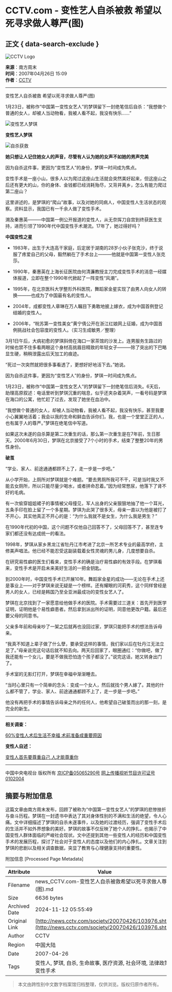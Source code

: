 # CCTV.com - 变性艺人自杀被救 希望以死寻求做人尊严(图)

## 正文 { data-search-exclude }


![CCTV Logo](http://www.cctv.com/channel/content/images/logo_small.jpg)

**来源**：南方周末  
**时间**：2007年04月26日 15:09  
**作者**：[CCTV](http://www.cctv.com)  

---

变性艺人自杀被救 希望以死寻求做人尊严(图)

1月23日，被称作“中国第一变性女艺人”的梦琪留下一封绝笔信后自杀：“我想做个普通的女人，却被人当动物看，我被人看不起，我没有快乐……”

![变性艺人梦琪](http://news.cctv.com/20070426/images/1177571406574_1177571406574_r.jpg)

**变性艺人梦琪**

![自杀获救](http://news.cctv.com/20070426/images/1177571411603_1177571411603_r.jpg)

**她只想让人记住她女人的声音，尽管有人认为她的女声不如她的男声完美**

因为自杀这件事，更因为“变性艺人”的身份，梦琪一时间成为焦点。

变性手术是一座小山，很多人以为爬过这座山生活就会突然美好起来，但这座山之后还有更大的山，你的身体、金钱都已经消耗殆尽，又背井离乡，怎么有能力爬过第二座山？

这里讲述的，是梦琪的“爬山”故事，以及对她的同病人，中国变性人生活状态的观察。资料显示，我国已有一千余人做了变性手术。

溯及秦惠英———中国第一例公开报道的变性人，从无奈挥刀自宫到终获医生支持，进而引领了1990年代中国变性手术潮流。17年了，她过得好吗？

**中国变性之星**

- 1983年，出生于大连高干家庭，后定居于湖南的28岁小伙子张克沙，终于说服了疼爱自己的父母，毅然躺在了手术台上———他就是中国第一变性人张克莎。
  
- 1990年，秦惠英在上海长征医院由何清濂教授主刀完成变性手术的消息一经媒体报道，立即在整个1990年代掀起了一阵变性“风潮”。
  
- 1995年，在北京医科大学整形外科医院，舞蹈家金星实现了由男人向女人的转换———也成为了中国最有名的变性人。
  
- 2004年，成都变性人章琳在万人瞩目下勇敢地披上嫁衣，成为中国首例登记结婚的变性人。
  
- 2006年，“皖苏第一变性美女”黄宁倩公开在浙江红娘网上征婚，成为中国首例挑战社会包容度的变性人。（实习生成敏男／整理）

3月1日午后，大病初愈的梦琪斜倚在海口一家茶馆的沙发上。连男服务生路过的时候也禁不住多看两眼这个身材高挑眉目精致的年轻女子———除了突出的下巴略显生硬，稍稍泄露出后天加工的痕迹。

“死过一次突然就把很多事看透了，更想好好地活下去。”她说。

因为自杀这件事，更因为“变性艺人”的身份，梦琪一时间成为焦点。

1月23日，被称作“中国第一变性女艺人”的梦琪留下一封绝笔信后消失。6天后，助理高原叙述：电话里听到梦琪沉重的喘息，似乎还夹杂着哭声，一看号码是梦琪在海口的公寓，他忙赶了过去，发现了她坐在血泊中。

“我想做个普通的女人，却被人当动物看，我被人看不起，我没有快乐，甚至我要小心翼翼地活着；我会以我的生命和鲜血告诉你们，我，也是一个堂堂正正的人，也有属于人的尊严。”梦琪在绝笔信中写道。

如果这次未遂的自杀算是第二次重生的话，那么第一次重生是在7年前，生日那天。2000年6月30日，梦琪在北京接受了7个小时的手术，结束了整整20年的男性身份。

**破茧**

“学业、家人、前途通通都顾不上了，走一步是一步吧。”

从小学开始，上厕所对梦琪就是个难题。“要去男厕所我可不干，可是当时我又不能去女厕所，所以只能尽量少喝水，或者拼命忍着。”因为经常憋尿，他落下了肾不好的毛病。

有一次偷穿姐姐裙子的事情被父母撞见，军人出身的父亲狠狠地抽了他一个耳光，五条手印在脸上留了一个多星期。梦琪为此哭了很多天，母亲一直以为他是被打了不开心，其实他真正不开心的是：“为什么我就不是女生，为什么我是男生？”

在1990年代初的中国，这个问题不仅他自己回答不了，父母回答不了，甚至连专家们都还没有达成统一的看法。

1998年，梦琪从家乡黑龙江省牡丹江市考进了北京一所艺术专业的最高学府，主修美声唱法。他已经不能忍受这副装载着女性灵魂的男儿身，几度想要自杀。

在研究易性癖的医生们看来，变性手术的确是治疗易性癖的有效手段。在梦琪看来，变性手术是开启未来美好生活的一把金钥匙。

到2000年时，中国变性手术已开展10年。舞蹈家金星的成功——无论在手术上还是事业上——对于梦琪来说无疑是一个榜样。还有耀眼的河莉秀，这个同样曾经是男人的女人，已经是韩国乃至全亚洲最成功的变性女艺人了。

梦琪在北京找到了一家愿意给他做手术的医院。手术需要过三道关：首先开到医学证明，证明他是个易性癖患者。然后拿到派出所的证明，同意他更改户籍。最后还要父母的同意书。

父亲多年前和母亲吵了一架之后就再也没回过家，梦琪只能把手术的想法告诉母亲。

“我真不知道上辈子做了什么孽，要承受这样的事情，我们家以后在牡丹江无法立足了。”母亲说完这句话后就不知去向。两天后回家了，眼圈通红：“你做吧，做了我还能有一个女儿，要是不做我恐怕连个孩子都没了。”说完这话，她又转身出门了。

手术室的无影灯打开，梦琪在幸福中渐渐睡去。

“当时心里只有一个简单的念头：变成一个女人，然后就找个男人嫁了。其他的什么都不管了，学业、家人、前途通通都顾不上了，走一步是一步吧。”

他没有再把手术的事情告诉母亲之外的任何人，他希望自己破茧而出的那一刻，是完全的新生。

---

**相关调查：**

[60%变性人术后生活不幸福 术前准备成重要原因](http://news.cctv.com/society/20070426/103989.shtml)

**变性人自述：**

[变性人首先要尊重自己 人才能尊重你](http://news.cctv.com/society/20070426/104015.shtml)

---

中国中央电视台 版权所有 [京ICP备05065290号](http://www.miibeian.gov.cn/)  [网上传播视听节目许可证号 0102004](http://www.miibeian.gov.cn/)

## 摘要与附加信息

<!-- tcd_abstract -->
这篇文章由南方周末发布，回顾了被称为“中国第一变性女艺人”的梦琪的悲惨挫折与奋斗历程。梦琪在一封遗书中表达了其对身体性别的不满和生活的绝望，令人心痛。文中详细描述了梦琪的自杀未遂事件，以及她的过渡经历，强调了变性手术后的生活并不如外界想象的美好。梦琪的故事不仅反映了她个人的挣扎，也揭示了中国变性人群体面临的严峻社会现状。文中还提到其他一些变性人的经历和中国变性手术的发展历程，探讨了社会对于变性人的态度以及他们的内心挣扎。文章关注到梦琪的悲剧以及相关调查数据，突显了教育与心理健康支持的重要性。
<!-- tcd_abstract_end -->

附加信息 [Processed Page Metadata]

| Attribute       | Value                                  |
|-----------------|----------------------------------------|
| Filename        | news_CCTV.com-变性艺人自杀被救希望以死寻求做人尊严(图).md                             |
| Size            | 6636 bytes                           |
| Archived Date   | 2024-11-12 05:55:49                             |
| Original Link   | [http://news.cctv.com/society/20070426/103976.shtml](http://news.cctv.com/society/20070426/103976.shtml)                       |
| Author          | CCTV                               |
| Region          | 中国大陆                               |
| Date            | 2007-04-26                                 |
| Tags            | 变性人, 梦琪, 自杀, 生命故事, 医疗资源, 社会环境, 法律政策, 变性手术                                 |
>
> 本文由跨性别中文数字档案馆归档整理，仅供浏览。版权归原作者所有。
>